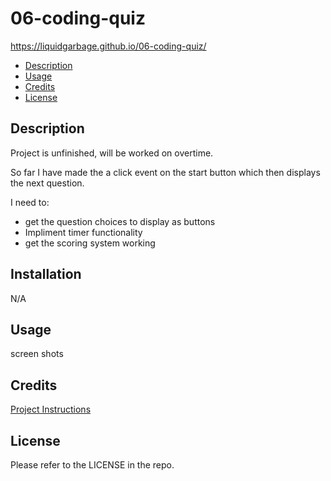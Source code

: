 # 06-coding-quiz

https://liquidgarbage.github.io/06-coding-quiz/

- [Description](#description)
- [Usage](#usage)
- [Credits](#credits)
- [License](#license)

## Description

Project is unfinished, will be worked on overtime.

So far I have made the a click event on the start button which then displays the next question.

I need to:

- get the question choices to display as buttons
- Impliment timer functionality
- get the scoring system working

## Installation

N/A

## Usage

screen shots

## Credits

[Project Instructions](./instructions.md)

## License

Please refer to the LICENSE in the repo.
